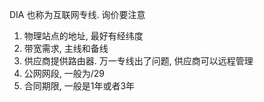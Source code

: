 
DIA 也称为互联网专线. 
询价要注意
1. 物理站点的地址, 最好有经纬度
2. 带宽需求, 主线和备线
3. 供应商提供路由器. 万一专线出了问题, 供应商可以远程管理
4. 公网网段, 一般为/29
5. 合同期限, 一般是1年或者3年